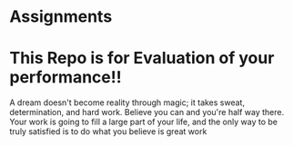 # Assignments
# This Repo is for Evaluation of your performance!!
A dream doesn't become reality through magic; it takes sweat, determination, and hard work. Believe you can and you're half way there. Your work is going to fill a large part of your life, and the only way to be truly satisfied is to do what you believe is great work
